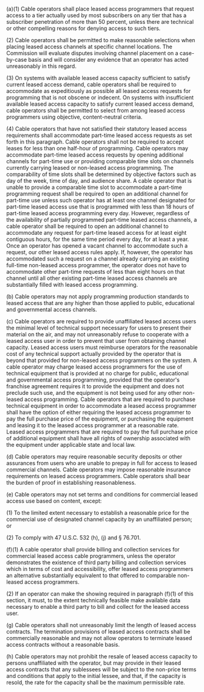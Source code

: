 (a)(1) Cable operators shall place leased access programmers that request access to a tier actually used by most subscribers on any tier that has a subscriber penetration of more than 50 percent, unless there are technical or other compelling reasons for denying access to such tiers.

(2) Cable operators shall be permitted to make reasonable selections when placing leased access channels at specific channel locations. The Commission will evaluate disputes involving channel placement on a case-by-case basis and will consider any evidence that an operator has acted unreasonably in this regard.
              

(3) On systems with available leased access capacity sufficient to satisfy current leased access demand, cable operators shall be required to accommodate as expeditiously as possible all leased access requests for programming that is not obscene or indecent. On systems with insufficient available leased access capacity to satisfy current leased access demand, cable operators shall be permitted to select from among leased access programmers using objective, content-neutral criteria.

(4) Cable operators that have not satisfied their statutory leased access requirements shall accommodate part-time leased access requests as set forth in this paragraph. Cable operators shall not be required to accept leases for less than one half-hour of programming. Cable operators may accommodate part-time leased access requests by opening additional channels for part-time use or providing comparable time slots on channels currently carrying leased or non-leased access programming. The comparability of time slots shall be determined by objective factors such as day of the week, time of day, and audience share. A cable operator that is unable to provide a comparable time slot to accommodate a part-time programming request shall be required to open an additional channel for part-time use unless such operator has at least one channel designated for part-time leased access use that is programmed with less than 18 hours of part-time leased access programming every day. However, regardless of the availability of partially programmed part-time leased access channels, a cable operator shall be required to open an additional channel to accommodate any request for part-time leased access for at least eight contiguous hours, for the same time period every day, for at least a year. Once an operator has opened a vacant channel to accommodate such a request, our other leased access rules apply. If, however, the operator has accommodated such a request on a channel already carrying an existing full-time non-leased access programmer, the operator does not have to accommodate other part-time requests of less than eight hours on that channel until all other existing part-time leased access channels are substantially filled with leased access programming.

(b) Cable operators may not apply programming production standards to leased access that are any higher than those applied to public, educational and governmental access channels.

(c) Cable operators are required to provide unaffiliated leased access users the minimal level of technical support necessary for users to present their material on the air, and may not unreasonably refuse to cooperate with a leased access user in order to prevent that user from obtaining channel capacity. Leased access users must reimburse operators for the reasonable cost of any technical support actually provided by the operator that is beyond that provided for non-leased access programmers on the system. A cable operator may charge leased access programmers for the use of technical equipment that is provided at no charge for public, educational and governmental access programming, provided that the operator's franchise agreement requires it to provide the equipment and does not preclude such use, and the equipment is not being used for any other non-leased access programming. Cable operators that are required to purchase technical equipment in order to accommodate a leased access programmer shall have the option of either requiring the leased access programmer to pay the full purchase price of the equipment, or purchasing the equipment and leasing it to the leased access programmer at a reasonable rate. Leased access programmers that are required to pay the full purchase price of additional equipment shall have all rights of ownership associated with the equipment under applicable state and local law.

(d) Cable operators may require reasonable security deposits or other assurances from users who are unable to prepay in full for access to leased commercial channels. Cable operators may impose reasonable insurance requirements on leased access programmers. Cable operators shall bear the burden of proof in establishing reasonableness.

(e) Cable operators may not set terms and conditions for commercial leased access use based on content, except:
                
              

(1) To the limited extent necessary to establish a reasonable price for the commercial use of designated channel capacity by an unaffiliated person; or

(2) To comply with 47 U.S.C. 532 (h), (j) and § 76.701.

(f)(1) A cable operator shall provide billing and collection services for commercial leased access cable programmers, unless the operator demonstrates the existence of third party billing and collection services which in terms of cost and accessibility, offer leased access programmers an alternative substantially equivalent to that offered to comparable non-leased access programmers.

(2) If an operator can make the showing required in paragraph (f)(1) of this section, it must, to the extent technically feasible make available data necessary to enable a third party to bill and collect for the leased access user.

(g) Cable operators shall not unreasonably limit the length of leased access contracts. The termination provisions of leased access contracts shall be commercially reasonable and may not allow operators to terminate leased access contracts without a reasonable basis.

(h) Cable operators may not prohibit the resale of leased access capacity to persons unaffiliated with the operator, but may provide in their leased access contracts that any sublessees will be subject to the non-price terms and conditions that apply to the initial lessee, and that, if the capacity is resold, the rate for the capacity shall be the maximum permissible rate.


